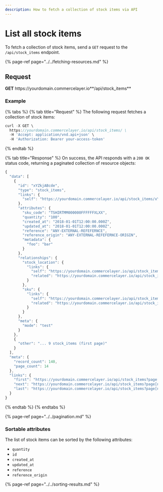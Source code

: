 ```yaml
---
description: How to fetch a collection of stock items via API
---
```


# List all stock items

To fetch a collection of stock items, send a `GET` request to the `/api/stock_items` endpoint.

{% page-ref page="../../fetching-resources.md" %}

## Request

**GET** https://<i></i>yourdomain.commercelayer.io**/api/stock_items**

### **Example**

{% tabs %}
{% tab title="Request" %}
The following request fetches a collection of stock items:

```javascript
curl -X GET \
  https://yourdomain.commercelayer.io/api/stock_items/ \
  -H 'Accept: application/vnd.api+json' \
  -H 'Authorization: Bearer your-access-token'
```
{% endtab %}

{% tab title="Response" %}
On success, the API responds with a `200 OK` status code, returning a paginated collection of resource objects:

```javascript
{
  "data": [
    {
      "id": "xYZkjABcde",
      "type": "stock_items",
      "links": {
        "self": "https://yourdomain.commercelayer.io/api/stock_items/xYZkjABcde"
      },
      "attributes": {
        "sku_code": "TSHIRTMM000000FFFFFFXLXX",
        "quantity": "100",
        "created_at": "2018-01-01T12:00:00.000Z",
        "updated_at": "2018-01-01T12:00:00.000Z",
        "reference": "ANY-EXTERNAL-REFEFERNCE",
        "reference_origin": "ANY-EXTERNAL-REFEFERNCE-ORIGIN",
        "metadata": {
          "foo": "bar"
        }
      },
      "relationships": {
        "stock_location": {
          "links": {
            "self": "https://yourdomain.commercelayer.io/api/stock_items/xYZkjABcde/relationships/stock_location",
            "related": "https://yourdomain.commercelayer.io/api/stock_items/xYZkjABcde/stock_location"
          }
        },
        "sku": {
          "links": {
            "self": "https://yourdomain.commercelayer.io/api/stock_items/xYZkjABcde/relationships/sku",
            "related": "https://yourdomain.commercelayer.io/api/stock_items/xYZkjABcde/sku"
          }
        }
      },
      "meta": {
        "mode": "test"
      }
    },
    {
      "other": "... 9 stock_items (first page)"
    }
  ],
  "meta": {
    "record_count": 140,
    "page_count": 14
  },
  "links": {
    "first": "https://yourdomain.commercelayer.io/api/stock_items?page[number]=1&page[size]=10",
    "next": "https://yourdomain.commercelayer.io/api/stock_items?page[number]=2&page[size]=10",
    "last": "https://yourdomain.commercelayer.io/api/stock_items?page[number]=14&page[size]=10"
  }
}
```
{% endtab %}
{% endtabs %}

{% page-ref page="../../pagination.md" %}

### Sortable attributes

The list of stock items can be sorted by the following attributes:

* `quantity`
* `id`
* `created_at`
* `updated_at`
* `reference`
* `reference_origin`

{% page-ref page="../../sorting-results.md" %}

